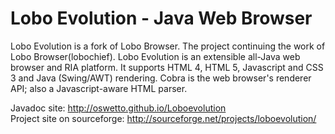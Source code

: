 Lobo Evolution - Java Web Browser
=============

Lobo Evolution is a fork of Lobo Browser. The project continuing the work of Lobo Browser(lobochief). Lobo Evolution is an extensible all-Java web browser and RIA platform. It supports HTML 4, HTML 5, Javascript and CSS 3 and Java (Swing/AWT) rendering. Cobra is the web browser's renderer API; also a Javascript-aware HTML parser.


Javadoc site: http://oswetto.github.io/Loboevolution                                                                                  
Project site on sourceforge: http://sourceforge.net/projects/loboevolution/
